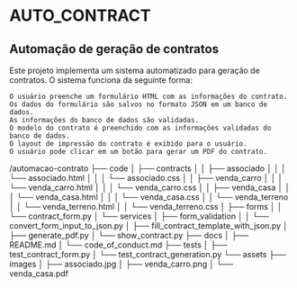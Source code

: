 # AUTO_CONTRACT


## Automação de geração de contratos

Este projeto implementa um sistema automatizado para geração de contratos. O sistema funciona da seguinte forma:

    O usuário preenche um formulário HTML com as informações do contrato.
    Os dados do formulário são salvos no formato JSON em um banco de dados.
    As informações do banco de dados são validadas.
    O modelo do contrato é preenchido com as informações validadas do banco de dados.
    O layout de impressão do contrato é exibido para o usuário.
    O usuário pode clicar em um botão para gerar um PDF do contrato.

/automacao-contrato
├── code
│   ├── contracts
│   │   ├── associado
│   │   │   └── associado.html
│   │   │   └── associado.css
│   │   ├── venda_carro
│   │   │   └── venda_carro.html
│   │   │   └── venda_carro.css
│   │   ├── venda_casa
│   │   │   └── venda_casa.html
│   │   │   └── venda_casa.css
│   │   └── venda_terreno
│   │       └── venda_terreno.html
│   │       └── venda_terreno.css
│   ├── forms
│   │   └── contract_form.py
│   └── services
│       ├── form_validation
│       │   └── convert_form_input_to_json.py
│       ├── fill_contract_template_with_json.py
│       ├── generate_pdf.py
│       └── show_contract.py
├── docs
│   ├── README.md
│   └── code_of_conduct.md
├── tests
│   ├── test_contract_form.py
│   └── test_contract_generation.py
└── assets
    ├── images
    │   ├── associado.jpg
    │   ├── venda_carro.png
    │   └── venda_casa.pdf
    